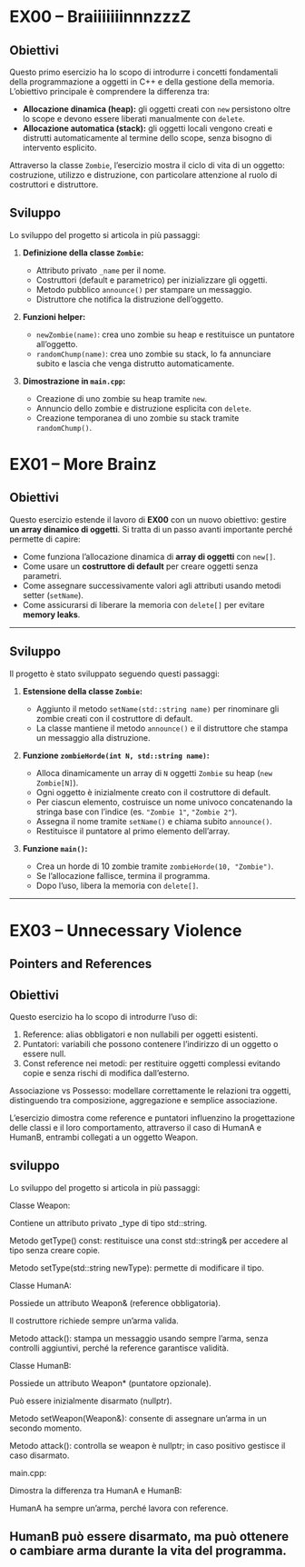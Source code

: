 # EX00 – BraiiiiiiinnnzzzZ

## Obiettivi
Questo primo esercizio ha lo scopo di introdurre i concetti
fondamentali della programmazione a oggetti in C++ e della gestione
della memoria.
L’obiettivo principale è comprendere la differenza tra:
- **Allocazione dinamica (heap):** gli oggetti creati con `new`
  persistono oltre lo scope e devono essere liberati manualmente
  con `delete`.
- **Allocazione automatica (stack):** gli oggetti locali vengono
  creati e distrutti automaticamente al termine dello scope, senza
  bisogno di intervento esplicito.

Attraverso la classe `Zombie`, l’esercizio mostra il ciclo di vita
di un oggetto: costruzione, utilizzo e distruzione, con particolare
attenzione al ruolo di costruttori e distruttore.

## Sviluppo
Lo sviluppo del progetto si articola in più passaggi:

1. **Definizione della classe `Zombie`:**
   - Attributo privato `_name` per il nome.
   - Costruttori (default e parametrico) per inizializzare gli oggetti.
   - Metodo pubblico `announce()` per stampare un messaggio.
   - Distruttore che notifica la distruzione dell’oggetto.

2. **Funzioni helper:**
   - `newZombie(name)`: crea uno zombie su heap e restituisce un
     puntatore all’oggetto.
   - `randomChump(name)`: crea uno zombie su stack, lo fa annunciare
     subito e lascia che venga distrutto automaticamente.

3. **Dimostrazione in `main.cpp`:**
   - Creazione di uno zombie su heap tramite `new`.
   - Annuncio dello zombie e distruzione esplicita con `delete`.
   - Creazione temporanea di uno zombie su stack tramite
     `randomChump()`.


# EX01 – More Brainz

## Obiettivi
Questo esercizio estende il lavoro di **EX00** con un nuovo obiettivo:
gestire **un array dinamico di oggetti**.
Si tratta di un passo avanti importante perché permette di capire:
- Come funziona l’allocazione dinamica di **array di oggetti** con `new[]`.
- Come usare un **costruttore di default** per creare oggetti senza
parametri.
- Come assegnare successivamente valori agli attributi usando metodi
setter (`setName`).
- Come assicurarsi di liberare la memoria con `delete[]` per evitare
**memory leaks**.

---

## Sviluppo
Il progetto è stato sviluppato seguendo questi passaggi:

1. **Estensione della classe `Zombie`:**
   - Aggiunto il metodo `setName(std::string name)` per rinominare
     gli zombie creati con il costruttore di default.
   - La classe mantiene il metodo `announce()` e il distruttore che
     stampa un messaggio alla distruzione.

2. **Funzione `zombieHorde(int N, std::string name)`:**
   - Alloca dinamicamente un array di `N` oggetti `Zombie` su heap
     (`new Zombie[N]`).
   - Ogni oggetto è inizialmente creato con il costruttore di default.
   - Per ciascun elemento, costruisce un nome univoco concatenando
     la stringa base con l’indice (es. `"Zombie 1"`, `"Zombie 2"`).
   - Assegna il nome tramite `setName()` e chiama subito `announce()`.
   - Restituisce il puntatore al primo elemento dell’array.

3. **Funzione `main()`:**
   - Crea un horde di 10 zombie tramite `zombieHorde(10, "Zombie")`.
   - Se l’allocazione fallisce, termina il programma.
   - Dopo l’uso, libera la memoria con `delete[]`.

---
# EX03 – Unnecessary Violence 
## Pointers and References

## Obiettivi

Questo esercizio ha lo scopo di introdurre l’uso di: 
  1. Reference: alias obbligatori e non nullabili per oggetti esistenti.
  2. Puntatori: variabili che possono contenere l’indirizzo di un oggetto o essere null.
  3. Const reference nei metodi: per restituire oggetti complessi evitando copie e senza rischi di modifica dall’esterno.

Associazione vs Possesso: modellare correttamente le relazioni tra
oggetti, distinguendo tra composizione, aggregazione e semplice associazione.

L’esercizio dimostra come reference e puntatori influenzino la progettazione
delle classi e il loro comportamento, attraverso il caso di HumanA e
HumanB, entrambi collegati a un oggetto Weapon.

## sviluppo
 Lo sviluppo del progetto si articola in più passaggi:

Classe Weapon:

Contiene un attributo privato _type di tipo std::string.

Metodo getType() const: restituisce una const std::string& per
accedere al tipo senza creare copie.

Metodo setType(std::string newType): permette di modificare il tipo.

Classe HumanA:

Possiede un attributo Weapon& (reference obbligatoria).

Il costruttore richiede sempre un’arma valida.

Metodo attack(): stampa un messaggio usando sempre l’arma,
senza controlli aggiuntivi, perché la reference garantisce validità.

Classe HumanB:

Possiede un attributo Weapon* (puntatore opzionale).

Può essere inizialmente disarmato (nullptr).

Metodo setWeapon(Weapon&): consente di assegnare un’arma in un
secondo momento.

Metodo attack(): controlla se weapon è nullptr; in caso
positivo gestisce il caso disarmato.

main.cpp:

Dimostra la differenza tra HumanA e HumanB:

HumanA ha sempre un’arma, perché lavora con reference.

HumanB può essere disarmato, ma può ottenere o cambiare arma
durante la vita del programma.
---

